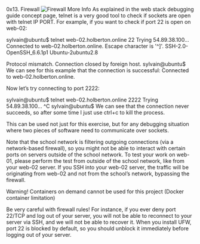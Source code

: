 0x13. Firewall
![Firewall](https://s3.amazonaws.com/intranet-projects-files/holbertonschool-sysadmin_devops/284/V1HjQ1Y.png)
More Info
As explained in the web stack debugging guide concept page, telnet is a very 
good tool to check if sockets are open with telnet IP PORT.
For example, if you want to check if port 22 is open on web-02:

sylvain@ubuntu$ telnet web-02.holberton.online 22
Trying 54.89.38.100...
Connected to web-02.holberton.online.
Escape character is '^]'.
SSH-2.0-OpenSSH_6.6.1p1 Ubuntu-2ubuntu2.8

Protocol mismatch.
Connection closed by foreign host.
sylvain@ubuntu$
We can see for this example that the connection is successful: Connected to web-02.holberton.online.

Now let’s try connecting to port 2222:

sylvain@ubuntu$ telnet web-02.holberton.online 2222
Trying 54.89.38.100...
^C
sylvain@ubuntu$
We can see that the connection never succeeds, so after some time I just use ctrl+c to kill the process.

This can be used not just for this exercise, but for any debugging 
situation where two pieces of software need to communicate over sockets.

Note that the school network is filtering outgoing connections (via a network-based firewall),
so you might not be able to interact with certain ports on servers outside of the school network.
To test your work on web-01, please perform the test from outside of the school network,
like from your web-02 server. If you SSH into your web-02 server, 
the traffic will be originating from web-02 and not from the school’s network, bypassing the firewall.

Warning!
Containers on demand cannot be used for this project (Docker container limitation)

Be very careful with firewall rules! For instance, if you ever deny port 22/TCP and
 log out of your server, you will not be able to reconnect to your server via SSH, 
and we will not be able to recover it. When you install UFW, port 22 is blocked by default,
so you should unblock it immediately before logging out of your server.
